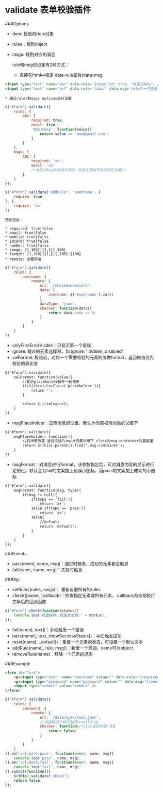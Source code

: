 validate 表单校验插件
================================

###Options

* dom: 检验的dom对象
* rules：规则object
* msgs: 规则对应的消息

    rule和msg的设定有2种方式：

    * 直接在html中指定 data-rule属性/data-msg

```html
<input type="text" name="abc" data-rule='{required: true, "自定义key": /abc/}' data-msg='{required: "如果对应的msg只是字符串，则表示错误时提示的文案", "自定义key": ["第一个索引指的为是错误文案", "第2个索引为正确文案，可以为空"]}' />
<input type="text" name="def" data-rule='/abc/' data-msg='rule为一个匿名规则，则对应的msg也应是匿名，错误时，显示该文案' data-default-msg="默认文案，一开始显示的文案" />
```

    * 通过rules和msgs options进行设置

```js
$('#form').validate({
    rules: {
        abc: {
            required: true,
            email: true,
            '自定义key': function(value){
                return value == 'aaa@gmail.com';
            }
        }
    },
    msgs: {
        abc: {
            required: 'xx',
            email: 'xx'
            /*自定义key的消息为空时，则发生错误不显示对应文案*/
        }
    }
});

$('#form').validate('addRule', 'username', {
    require: true
}, {
    require: 'xx'
})
```

    预设规则：

    * required: true|false
    * email: true|false
    * mobile: true|false
    * idcard: true|false
    * number: true|false
    * range: {1,100}|{1,}|{,100}
    * length: {1,100}|{1,}|{,100}|{100}
    * remote: 远程调用

```js
$('#form').validate({
    rules: {
        username: {
            remote: {
                url: '/checkUserExists',
                data: {
                    username: $('#username').val()
                },
                dataType: 'json',
                checker: function(data){
                    return data.code == 0;
                }
            }
        }
    }
})
```

* onlyFirstErrorVisible：只显示第一个错误
* ignore: 跳过的元素选择器，如 ignore: ':hidden,:disabled'
* valFormat: 校验前，对每一个需要校验的元素的值做format，返回的值则为校验的真实值

```html
$('#form').validate({
    valFormat: function(value){
        //配合placeholder插件一起使用
        if($(this).hasClass('placeholder')){
            return '';
        }

        return $.trim(value);
    }
})
```

* msgPlaceholder：显示消息的位置，默认为当前校验对象的父级下

```html
$('#form').validate({
    msgPlaceholder: function(){
        //将消息放置 当前校验的input元素父级下 class为msg-container的容器里
        return $(this).parent().find('.msg-container');
    }
})
```

* msgFormat：对消息进行format，该参数指定后，可对消息内容的显示进行定制化，默认会为fail的文案加上错误小图标，而pass的文案加上成功的小图标

```html
$('#form').validate({
    msgFormat: function(msg, type){
        if(msg != null){
            if(type == 'fail'){
                return 'xx';
            }else if(type == 'pass'){
                return 'aa';
            }else{
                //default
                return 'default';
            }
        }
    }
});
```

###Events

* pass(event, name, msg)：通过时触发，成功的元素都会触发
* fail(event, name, msg)：失败时触发

###Api

* setRules(rules, msgs)： 重新设置所有的rules
* check([name, ]callback)：检查指定元素或所有元素， callback为全部执行完毕后的回调函数

```js
$('#form').check(function(status){
    console.log('检查完毕，检查状态为:' + status);
});
```

* fail(name[, text])：手动触发一个错误
* pass(name[, text, showSuccessStatus])：手动触发成功
* reset(name[, _default])：重置一个元素的状态，可设置一个默认文本
* addRule(name[, rule, msg])：新增一个规则，name可为object
* removeRule(name)：移除一个元素的规则

###Example

```html
<form id="form">
    <p><input type="text" name="username" value="" data-rule='{required: true}' data-msg="{required: ['', '校验成功']}" data-default-msg="输入用户名" /></p>
    <p><input type="password" name="password" value="" data-msg="{remote: '远程校验失败'}" /></p>
    <input type="submit" value="submit" />
</form>
```

```js
$('#form').validate({
    rules: {
        password: {
            remote: {
                url: '/data/ajax/test.json',
                //该函数用户自行返回true|false
                checker: function(/*ajax返回的值*/){
                    return false;
                }
            }
        }
    }
}).on('validate:pass', function(event, name, msg){
    console.log('pass', name, msg);
}).on('validate:fail', function(event, name, msg){
    console.log('fail', name, msg);
}).submit(function(){
    $(this).validate('check');
    return false;
});
```